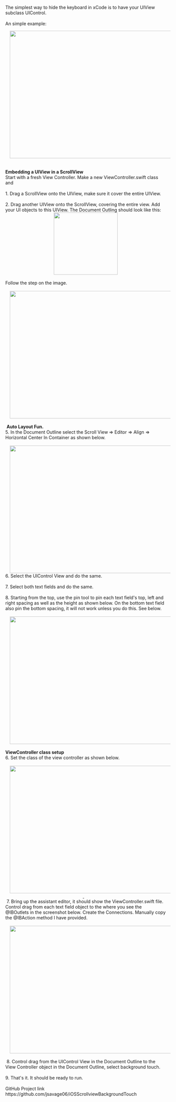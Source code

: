 The simplest way to hide the keyboard in xCode is to have your UIView subclass UIControl.<br />
<br />
An simple example: <br />
<div class="separator" style="clear: both; text-align: center;">
<a href="http://4.bp.blogspot.com/-a3HgDOoQRDU/VLRPQWHAeQI/AAAAAAAACrk/L_G-3ftoPk0/s1600/Screen%2BShot%2B2015-01-12%2Bat%2B5.36.02%2BPM.png" imageanchor="1" style="margin-left: 1em; margin-right: 1em;"><img border="0" src="http://4.bp.blogspot.com/-a3HgDOoQRDU/VLRPQWHAeQI/AAAAAAAACrk/L_G-3ftoPk0/s1600/Screen%2BShot%2B2015-01-12%2Bat%2B5.36.02%2BPM.png" height="400" width="640" /></a></div>
<br />
<br />
<b>Embedding a UIView in a ScrollView</b><br />
Start with a fresh View Controller. Make a new ViewController.swift class and <br />
<br />
1. Drag a ScrollView onto the UIView, make sure it cover the entire UIView.<br />
<br />
2. Drag another UIView onto the ScrollView, covering the entire view. Add your UI objects to this UIView. The Document Outling should look like this:<br />
<div class="separator" style="clear: both; text-align: center;">
<a href="http://3.bp.blogspot.com/--A277ANDHa8/VLRmrk6cGuI/AAAAAAAACso/S8NRyZOce54/s1600/Screen%2BShot%2B2015-01-12%2Bat%2B7.28.07%2BPM.png" imageanchor="1" style="margin-left: 1em; margin-right: 1em;"><img border="0" src="http://3.bp.blogspot.com/--A277ANDHa8/VLRmrk6cGuI/AAAAAAAACso/S8NRyZOce54/s1600/Screen%2BShot%2B2015-01-12%2Bat%2B7.28.07%2BPM.png" height="195" width="200" /></a></div>
<div class="separator" style="clear: both; text-align: center;">
</div>
<div class="separator" style="clear: both; text-align: center;">
<br /></div>
<div class="separator" style="clear: both; text-align: left;">
Follow the step on the image.</div>
<div class="separator" style="clear: both; text-align: left;">
<br /></div>
<div class="separator" style="clear: both; text-align: center;">
<a href="http://3.bp.blogspot.com/-8RHTQXYRfvk/VLRpQ0AqWqI/AAAAAAAACtI/sdx-1VEwJWc/s1600/Screen%2BShot%2B2015-01-12%2Bat%2B7.34.42%2BPM.png" imageanchor="1" style="margin-left: 1em; margin-right: 1em;"><img border="0" src="http://3.bp.blogspot.com/-8RHTQXYRfvk/VLRpQ0AqWqI/AAAAAAAACtI/sdx-1VEwJWc/s1600/Screen%2BShot%2B2015-01-12%2Bat%2B7.34.42%2BPM.png" height="400" width="640" /></a></div>
<div class="separator" style="clear: both; text-align: center;">
<br /></div>
<div class="separator" style="clear: both; text-align: left;">
&nbsp;<b>Auto Layout Fun.</b> </div>
<div class="separator" style="clear: both; text-align: left;">
5. In the Document Outline select the Scroll View<b> </b>=&gt; Editor =&gt; Align =&gt; Horizontal Center In Container as shown below.&nbsp;</div>
<div class="separator" style="clear: both; text-align: left;">
<br /></div>
<div class="separator" style="clear: both; text-align: center;">
<a href="http://1.bp.blogspot.com/-xZt3wiYKc50/VLR5J1NYCwI/AAAAAAAACwA/Pw6aDzx4k5M/s1600/Screen%2BShot%2B2015-01-12%2Bat%2B8.44.07%2BPM.png" imageanchor="1" style="margin-left: 1em; margin-right: 1em;"><img border="0" src="http://1.bp.blogspot.com/-xZt3wiYKc50/VLR5J1NYCwI/AAAAAAAACwA/Pw6aDzx4k5M/s1600/Screen%2BShot%2B2015-01-12%2Bat%2B8.44.07%2BPM.png" height="400" width="640" /></a></div>
<div class="separator" style="clear: both; text-align: left;">
6. Select the UIControl View and do the same.</div>
<div class="separator" style="clear: both; text-align: left;">
<br /></div>
<div class="separator" style="clear: both; text-align: left;">
7. Select both text fields and do the same.</div>
<div class="separator" style="clear: both; text-align: left;">
<br /></div>
<div class="separator" style="clear: both; text-align: left;">
8. Starting from the top, use the pin tool to pin each text field's top, left and right spacing as well as the height as shown below. On the bottom text field also pin the bottom spacing, it will not work unless you do this. See below.</div>
<div class="separator" style="clear: both; text-align: left;">
<br /></div>
<div class="separator" style="clear: both; text-align: center;">
<a href="http://2.bp.blogspot.com/-0nxkwHupJlk/VLR7ZuU3SpI/AAAAAAAACwQ/w8vBDtR00cs/s1600/Screen%2BShot%2B2015-01-12%2Bat%2B8.52.57%2BPM.png" imageanchor="1" style="margin-left: 1em; margin-right: 1em;"><img border="0" src="http://2.bp.blogspot.com/-0nxkwHupJlk/VLR7ZuU3SpI/AAAAAAAACwQ/w8vBDtR00cs/s1600/Screen%2BShot%2B2015-01-12%2Bat%2B8.52.57%2BPM.png" height="400" width="640" /></a></div>
<div class="separator" style="clear: both; text-align: left;">
<br /></div>
<b>ViewController class setup</b><br />
<div class="separator" style="clear: both; text-align: left;">
6. Set the class of the view controller as shown below.</div>
<div class="separator" style="clear: both; text-align: left;">
<br /></div>
<div class="separator" style="clear: both; text-align: center;">
<a href="http://1.bp.blogspot.com/-PHq-Wi_vfSw/VLR-wFiGQOI/AAAAAAAACwc/jv69InnPgK0/s1600/Screen%2BShot%2B2015-01-12%2Bat%2B9.01.02%2BPM.png" imageanchor="1" style="margin-left: 1em; margin-right: 1em;"><img border="0" src="http://1.bp.blogspot.com/-PHq-Wi_vfSw/VLR-wFiGQOI/AAAAAAAACwc/jv69InnPgK0/s1600/Screen%2BShot%2B2015-01-12%2Bat%2B9.01.02%2BPM.png" height="400" width="640" />&nbsp;</a></div>
<div class="separator" style="clear: both; text-align: left;">
&nbsp;7. Bring up the assistant editor, it should show the ViewController.swift file. Control drag from each text field object to the where you see the @IBOutlets in the screenshot below.  Create the Connections. Manually copy the @IBAction method I have provided. </div>
<div class="separator" style="clear: both; text-align: left;">
<br /></div>
<div class="separator" style="clear: both; text-align: center;">
<a href="http://2.bp.blogspot.com/-BiTghb5bAAU/VLSAJRYvFxI/AAAAAAAACwo/WV5jyBOtj_4/s1600/Screen%2BShot%2B2015-01-12%2Bat%2B9.16.59%2BPM.png" imageanchor="1" style="margin-left: 1em; margin-right: 1em;"><img border="0" src="http://2.bp.blogspot.com/-BiTghb5bAAU/VLSAJRYvFxI/AAAAAAAACwo/WV5jyBOtj_4/s1600/Screen%2BShot%2B2015-01-12%2Bat%2B9.16.59%2BPM.png" height="400" width="640" /></a></div>
<div class="separator" style="clear: both; text-align: left;">
<br /></div>
<div class="separator" style="clear: both; text-align: left;">
&nbsp;8. Control drag from the UIControl View in the Document Outline to the View Controller object in the Document Outline, select background touch.&nbsp;</div>
<div class="separator" style="clear: both; text-align: left;">
<br /></div>
<div class="separator" style="clear: both; text-align: left;">
9. That's it. It should be ready to run.</div>
<div class="separator" style="clear: both; text-align: left;">
<br /></div>
<div class="separator" style="clear: both; text-align: left;">
GitHub Project link&nbsp;</div>
<div class="separator" style="clear: both; text-align: left;">
https://github.com/jsavage06/iOSScrollviewBackgroundTouch </div>
<div class="separator" style="clear: both; text-align: left;">
<br /></div>
<br />
<br />
<br />
<br />
